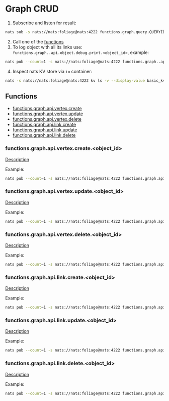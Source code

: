 # Graph CRUD

1. Subscribe and listen for result: 
```sh
nats sub -s nats://nats:foliage@nats:4222 functions.graph.query.QUERYID
```
2. Call one of the [functions](#functions)
3. To log object with all its links use: `functions.graph..api.object.debug.print.<object_id>`, example:
```sh
nats pub --count=1 -s nats://nats:foliage@nats:4222 functions.graph..api.object.debug.print.root "{}"
```
4. Inspect nats KV store via `io` container: 
```sh
nats -s nats://nats:foliage@nats:4222 kv ls -v --display-value basic_kv_store
```

## Functions

- [functions.graph.api.vertex.create](#functionsgraphllapiobjectcreateobject_id) <!-- omit in toc -->
- [functions.graph.api.vertex.update](#functionsgraphllapiobjectupdateobject_id)
- [functions.graph.api.vertex.delete](#functionsgraphllapiobjectdeleteobject_id)
- [functions.graph.api.link.create](#functionsgraphllapilinkcreateobject_id)
- [functions.graph.api.link.update](#functionsgraphllapilinkupdateobject_id)
- [functions.graph.api.link.delete](#functionsgraphllapilinkdeleteobject_id)

### functions.graph.api.vertex.create.<object_id>

[Description](https://pkg.go.dev/github.com/foliagecp/sdk/embedded/graph/crud/#LLAPIObjectCreate)

Example:  
```sh
nats pub --count=1 -s nats://nats:foliage@nats:4222 functions.graph.api.vertex.create.root "{\"payload\":{\"query_id\":\"QUERYID\", \"body\":{\"name\":\"root\"}}}"
```

### functions.graph.api.vertex.update.<object_id>

[Description](https://pkg.go.dev/github.com/foliagecp/sdk/embedded/graph/crud/#LLAPIObjectUpdate)

Example:  
```sh
nats pub --count=1 -s nats://nats:foliage@nats:4222 functions.graph.api.vertex.update.root "{\"payload\":{\"query_id\":\"QUERYID\", \"body\":{\"label\":\"some\"}}}"
```

### functions.graph.api.vertex.delete.<object_id>

[Description](https://pkg.go.dev/github.com/foliagecp/sdk/embedded/graph/crud/#LLAPIObjectDelete)

Example:  
```sh
nats pub --count=1 -s nats://nats:foliage@nats:4222 functions.graph.api.vertex.delete.root "{\"payload\":{\"query_id\":\"QUERYID\"}}"
```

### functions.graph.api.link.create.<object_id>

[Description](https://pkg.go.dev/github.com/foliagecp/sdk/embedded/graph/crud/#LLAPILinkCreate)

Example:  
```sh
nats pub --count=1 -s nats://nats:foliage@nats:4222 functions.graph.api.link.create.root "{\"payload\":{\"query_id\":\"QUERYID\", \"descendant_uuid\":\"a\", \"link_type\": \"type1\", \"link_body\":{\"tags\":[\"t1\", \"t2\"]}}}"
```

### functions.graph.api.link.update.<object_id>

[Description](https://pkg.go.dev/github.com/foliagecp/sdk/embedded/graph/crud/#LLAPILinkUpdate)

Example:  
```sh
nats pub --count=1 -s nats://nats:foliage@nats:4222 functions.graph.api.link.update.root "{\"payload\":{\"query_id\":\"QUERYID\", \"descendant_uuid\":\"a\", \"link_type\": \"type1\", \"link_body\":{\"tags\":[\"t4\"]}}}"
```

### functions.graph.api.link.delete.<object_id>

[Description](https://pkg.go.dev/github.com/foliagecp/sdk/embedded/graph/crud/#LLAPILinkDelete)

Example:  
```sh
nats pub --count=1 -s nats://nats:foliage@nats:4222 functions.graph.api.link.delete.root "{\"payload\":{\"query_id\":\"QUERYID\", \"descendant_uuid\":\"a\", \"link_type\": \"type1\"}}"
```